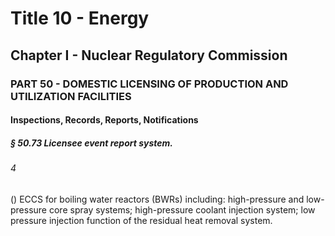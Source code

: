 
# Title 10 - Energy
## Chapter I - Nuclear Regulatory Commission
### PART 50 - DOMESTIC LICENSING OF PRODUCTION AND UTILIZATION FACILITIES
#### Inspections, Records, Reports, Notifications
##### § 50.73 Licensee event report system.
###### 4

() ECCS for boiling water reactors (BWRs) including: high-pressure and low-pressure core spray systems; high-pressure coolant injection system; low pressure injection function of the residual heat removal system.
